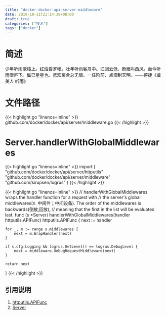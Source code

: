 ```yaml
---
title: "docker-docker-api-server-middleware"
date: 2019-10-11T21:14:39+08:00
draft: true
categories: ["技术"]
tags: ["docker"]
---
```

# 简述
少年听雨歌楼上。红烛昏罗帐。壮年听雨客舟中。江阔云低、断雁叫西风。而今听雨僧庐下。鬓已星星也。悲欢离合总无情。一任阶前、点滴到天明。——蒋捷《虞美人 听雨》

<!--more-->
# 文件路径
{{< highlight go "linenos=inline" >}}
github.com/docker/docker/api/server/middleware.go
{{< /highlight >}}

# Server.handlerWithGlobalMiddlewares
{{< highlight go "linenos=inline" >}}
import (
	"github.com/docker/docker/api/server/httputils"
	"github.com/docker/docker/api/server/middleware"
	"github.com/sirupsen/logrus"
)
{{< /highlight >}}

{{< highlight go "linenos=inline" >}}
// handlerWithGlobalMiddlewares wraps the handler function for a request with
// the server's global middlewares(n. 中间件；中间设备). The order of the middlewares is backwards(倒放,回放),
// meaning that the first in the list will be evaluated last.
func (s *Server) handlerWithGlobalMiddlewares(handler httputils.APIFunc) httputils.APIFunc {
	next := handler

	for _, m := range s.middlewares {
		next = m.WrapHandler(next)
	}

	if s.cfg.Logging && logrus.GetLevel() == logrus.DebugLevel {
		next = middleware.DebugRequestMiddleware(next)
	}

	return next
}
{{< /highlight >}}

## 引用说明
1. [httputils.APIFunc](http://www.zvier.top/post/docker-docker-api-server-httputils-httputils/#apifunc)
2. [Server](http://www.zvier.top/post/docker-docker-api-server-server/#server)
